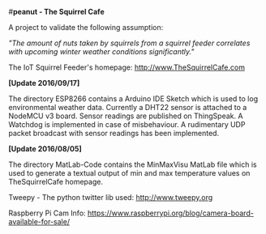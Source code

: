 #**peanut - The Squirrel Cafe**


A project to validate the following assumption:

*"The amount of nuts taken by squirrels from a squirrel feeder correlates with upcoming winter weather conditions significantly."*

The IoT Squirrel Feeder's homepage:
http://www.TheSquirrelCafe.com


**[Update 2016/09/17]**

The directory ESP8266 contains a Arduino IDE Sketch which is used to log environmental weather data. Currently a DHT22 sensor is attached to a NodeMCU v3 board. Sensor readings are published on ThingSpeak. A Watchdog is implemented in case of misbehaviour. A rudimentary UDP packet broadcast with sensor readings has been implemented.

**[Update 2016/08/05]**

The directory MatLab-Code contains the MinMaxVisu MatLab file which is used to generate a textual output of min and max temperature values on TheSquirrelCafe homepage. 


Tweepy - The python twitter lib used:
http://www.tweepy.org

Raspberry Pi Cam Info:
https://www.raspberrypi.org/blog/camera-board-available-for-sale/





